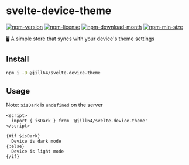 <!----- BEGIN GHOST DOCS HEADER ----->

# svelte-device-theme

[![npm-version](https://img.shields.io/npm/v/@jill64/svelte-device-theme)](https://npmjs.com/package/@jill64/svelte-device-theme) [![npm-license](https://img.shields.io/npm/l/@jill64/svelte-device-theme)](https://npmjs.com/package/@jill64/svelte-device-theme) [![npm-download-month](https://img.shields.io/npm/dm/@jill64/svelte-device-theme)](https://npmjs.com/package/@jill64/svelte-device-theme) [![npm-min-size](https://img.shields.io/bundlephobia/min/@jill64/svelte-device-theme)](https://npmjs.com/package/@jill64/svelte-device-theme)

🖥️ A simple store that syncs with your device's theme settings

<!----- END GHOST DOCS HEADER ----->

## Install

```sh
npm i -D @jill64/svelte-device-theme
```

## Usage

Note: `$isDark` is `undefined` on the server

```svelte
<script>
  import { isDark } from '@jill64/svelte-device-theme'
</script>

{#if $isDark}
  Device is dark mode
{:else}
  Device is light mode
{/if}
```
